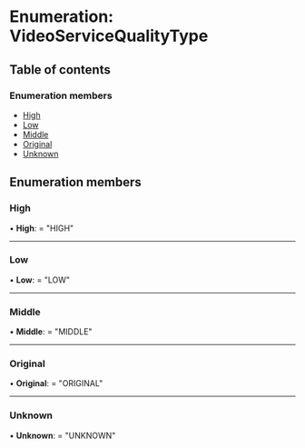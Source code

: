 # Enumeration: VideoServiceQualityType


## Table of contents

### Enumeration members

- [High](videoservicequalitytype.md#high)
- [Low](videoservicequalitytype.md#low)
- [Middle](videoservicequalitytype.md#middle)
- [Original](videoservicequalitytype.md#original)
- [Unknown](videoservicequalitytype.md#unknown)

## Enumeration members

### High

• **High**: = "HIGH"

___

### Low

• **Low**: = "LOW"

___

### Middle

• **Middle**: = "MIDDLE"

___

### Original

• **Original**: = "ORIGINAL"

___

### Unknown

• **Unknown**: = "UNKNOWN"
